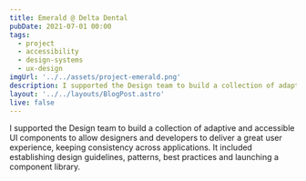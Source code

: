 ```yaml
---
title: Emerald @ Delta Dental
pubDate: 2021-07-01 00:00
tags:
  - project
  - accessibility
  - design-systems
  - ux-design
imgUrl: '../../assets/project-emerald.png'
description: I supported the Design team to build a collection of adaptive and accessible UI components to allow designers and developers to deliver a great user experience, keeping consistency across applications. It included establishing design guidelines, patterns, best practices and launching a component library. 
layout: '../../layouts/BlogPost.astro'
live: false
---
```


I supported the Design team to build a collection of adaptive and accessible UI components to allow designers and developers to deliver a great user experience, keeping consistency across applications. It included establishing design guidelines, patterns, best practices and launching a component library. 